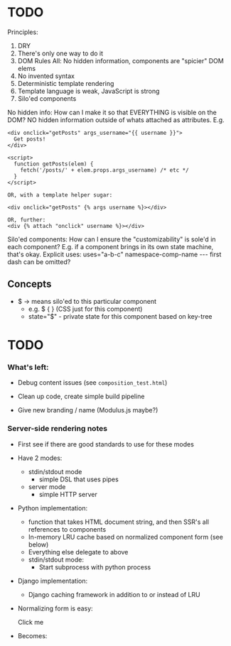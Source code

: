 # TODO

Principles:

1. DRY
2. There's only one way to do it
3. DOM Rules All: No hidden information, components are "spicier" DOM elems
4. No invented syntax
5. Deterministic template rendering
6. Template language is weak, JavaScript is strong
7. Silo'ed components

No hidden info: How can I make it so that EVERYTHING is visible on the DOM? NO
hidden information outside of whats attached as attributes. E.g.

    <div onclick="getPosts" args_username="{{ username }}">
      Get posts!
    </div>

    <script>
      function getPosts(elem) {
        fetch('/posts/' + elem.props.args_username) /* etc */
      }
    </script>

    OR, with a template helper sugar:

    <div onclick="getPosts" {% args username %}></div>

    OR, further:
    <div {% attach "onclick" username %}></div>

Silo'ed components: How can I ensure the "customizability" is sole'd in each
component? E.g. if a component brings in its own state machine, that's okay.
Explicit uses: uses="a-b-c" namespace-comp-name --- first dash can be omitted?


## Concepts

- $ -> means silo'ed to this particular component
  - e.g. $ { }  (CSS just for this component)
  - state="$" - private state for this component based on key-tree

# TODO

### What's left:

- Debug content issues (see `composition_test.html`)

- Clean up code, create simple build pipeline

- Give new branding / name (Modulus.js maybe?)


### Server-side rendering notes

- First see if there are good standards to use for these modes
- Have 2 modes:
    - stdin/stdout mode
        - simple DSL that uses pipes
    - server mode
        - simple HTTP server

- Python implementation:
    - function that takes HTML document string, and then SSR's all references
      to components
    - In-memory LRU cache based on normalized component form (see below)
    - Everything else delegate to above
    - stdin/stdout mode:
        - Start subprocess with python process

- Django implementation:
    - Django caching framework in addition to or instead of LRU

- Normalizing form is easy:

    <x-Button type="Whatever" name="thing">Click me</x-Button>

- Becomes:

    <x-Button name="thing" type="Whatever" children="Click me"></x-Button>






